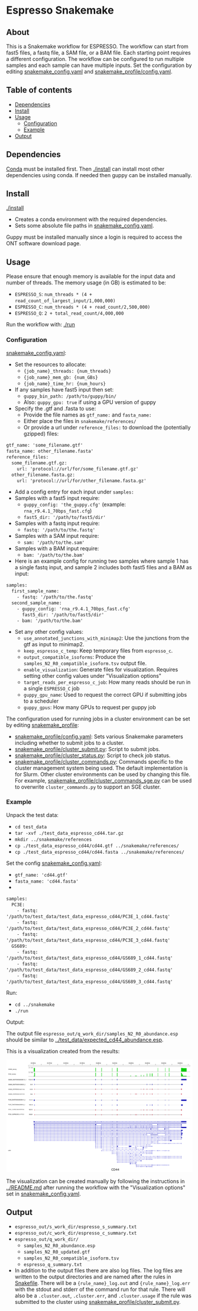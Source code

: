 # Espresso Snakemake

## About

This is a Snakemake workflow for ESPRESSO. The workflow can start from fast5 files, a fastq file, a SAM file, or a BAM file. Each starting point requires a different configuration. The workflow can be configured to run multiple samples and each sample can have multiple inputs. Set the configuration by editing [snakemake_config.yaml](snakemake_config.yaml) and [snakemake_profile/config.yaml](snakemake_profile/config.yaml).

## Table of contents

* [Dependencies](#dependencies)
* [Install](#install)
* [Usage](#usage)
  + [Configuration](#configuration)
  + [Example](#example)
* [Output](#output)

## Dependencies

[Conda](https://docs.conda.io/projects/conda/en/latest/user-guide/install/linux.html) must be installed first. Then [./install](install) can install most other dependencies using conda. If needed then guppy can be installed manually.

## Install

[./install](install)

* Creates a conda environment with the required dependencies.
* Sets some absolute file paths in [snakemake_config.yaml](snakemake_config.yaml).

Guppy must be installed manually since a login is required to access the ONT software download page.

## Usage

Please ensure that enough memory is available for the input data and number of threads. The memory usage (in GB) is estimated to be:

* `ESPRESSO_S`: `num_threads * (4 + read_count_of_largest_input/1,000,000)`
* `ESPRESSO_C`: `num_threads * (4 + read_count/2,500,000)`
* `ESPRESSO_Q`: `2 + total_read_count/4,000,000`

Run the workflow with: [./run](run)

### Configuration

[snakemake_config.yaml](snakemake_config.yaml):

* Set the resources to allocate:
  - `{job_name}_threads: {num_threads}`
  - `{job_name}_mem_gb: {num_GBs}`
  - `{job_name}_time_hr: {num_hours}`
* If any samples have fast5 input then set:
  - `guppy_bin_path: /path/to/guppy/bin/`
  - Also: `guppy_gpu: true` if using a GPU version of guppy
* Specify the .gtf and .fasta to use:
  + Provide the file names as `gtf_name:` and `fasta_name:`
  + Either place the files in `snakemake/references/`
  + Or provide a url under `reference_files:` to download the (potentially gzipped) files:
```
gtf_name: 'some_filename.gtf'
fasta_name: other_filename.fasta'
reference_files:
  some_filename.gtf.gz:
    url: 'protocol://url/for/some_filename.gtf.gz'
  other_filename.fasta.gz:
    url: 'protocol://url/for/other_filename.fasta.gz'
```
* Add a config entry for each input under `samples:`
* Samples with a fast5 input require:
  + `guppy_config: 'the_guppy.cfg'` (example: `rna_r9.4.1_70bps_fast.cfg`)
  + `fast5_dir: '/path/to/fast5/dir'`
* Samples with a fastq input require:
  + `fastq: '/path/to/the.fastq'`
* Samples with a SAM input require:
  + `sam: '/path/to/the.sam'`
* Samples with a BAM input require:
  + `bam: '/path/to/the.bam'`
* Here is an example config for running two samples where sample 1 has a single fastq input, and sample 2 includes both fast5 files and a BAM as input:
```
samples:
  first_sample_name:
    - fastq: '/path/to/the.fastq'
  second_sample_name:
    - guppy_config: 'rna_r9.4.1_70bps_fast.cfg'
      fast5_dir: '/path/to/fast5/dir'
    - bam: '/path/to/the.bam'
```
* Set any other config values:
  + `use_annotated_junctions_with_minimap2`: Use the junctions from the gtf as input to minimap2.
  + `keep_espresso_c_temp`: Keep temporary files from `espresso_c`.
  + `output_compatible_isoforms`: Produce the `samples_N2_R0_compatible_isoform.tsv` output file.
  + `enable_visualization`: Generate files for visualization. Requires setting other config values under "Visualization options"
  + `target_reads_per_espresso_c_job`: How many reads should be run in a single `ESPRESSO_C` job
  + `guppy_gpu_name`: Used to request the correct GPU if submitting jobs to a scheduler
  + `guppy_gpus`: How many GPUs to request per guppy job

The configuration used for running jobs in a cluster environment can be set by editing [snakemake_profile](snakemake_profile):

* [snakemake_profile/config.yaml](snakemake_profile/config.yaml): Sets various Snakemake parameters including whether to submit jobs to a cluster.
* [snakemake_profile/cluster_submit.py](snakemake_profile/cluster_submit.py): Script to submit jobs.
* [snakemake_profile/cluster_status.py](snakemake_profile/cluster_status.py): Script to check job status.
* [snakemake_profile/cluster_commands.py](snakemake_profile/cluster_commands.py): Commands specific to the cluster management system being used. The default implementation is for Slurm. Other cluster environments can be used by changing this file. For example, [snakemake_profile/cluster_commands_sge.py](snakemake_profile/cluster_commands_sge.py) can be used to overwrite `cluster_commands.py` to support an SGE cluster.

### Example

Unpack the test data:

* `cd test_data`
* `tar -xvf ./test_data_espresso_cd44.tar.gz`
* `mkdir ../snakemake/references`
* `cp ./test_data_espresso_cd44/cd44.gtf ../snakemake/references/`
* `cp ./test_data_espresso_cd44/cd44.fasta ../snakemake/references/`

Set the config [snakemake_config.yaml](snakemake_config.yaml):

* `gtf_name: 'cd44.gtf'`
* `fasta_name: 'cd44.fasta'`
*
```
samples:
  PC3E:
    - fastq: '/path/to/test_data/test_data_espresso_cd44/PC3E_1_cd44.fastq'
    - fastq: '/path/to/test_data/test_data_espresso_cd44/PC3E_2_cd44.fastq'
    - fastq: '/path/to/test_data/test_data_espresso_cd44/PC3E_3_cd44.fastq'
  GS689:
    - fastq: '/path/to/test_data/test_data_espresso_cd44/GS689_1_cd44.fastq'
    - fastq: '/path/to/test_data/test_data_espresso_cd44/GS689_2_cd44.fastq'
    - fastq: '/path/to/test_data/test_data_espresso_cd44/GS689_3_cd44.fastq'
```

Run:

* `cd ../snakemake`
* `./run`

Output:


The output file `espresso_out/q_work_dir/samples_N2_R0_abundance.esp` should be similar to [../test_data/expected_cd44_abundance.esp](../test_data/expected_cd44_abundance.esp).


This is a visualization created from the results:

![CD44 result visualization](../test_data/visualization_cd44.png)

The visualization can be created manually by following the instructions in [../README.md](../README.md) after running the workflow with the "Visualization options" set in [snakemake_config.yaml](snakemake_config.yaml).

## Output

* `espresso_out/s_work_dir/espresso_s_summary.txt`
* `espresso_out/c_work_dir/espresso_c_summary.txt`
* `espresso_out/q_work_dir/`
  + `samples_N2_R0_abundance.esp`
  + `samples_N2_R0_updated.gtf`
  + `samples_N2_R0_compatible_isoform.tsv`
  + `espresso_q_summary.txt`
* In addition to the output files there are also log files. The log files are written to the output directories and are named after the rules in [Snakefile](Snakefile). There will be a `{rule_name}_log.out` and `{rule_name}_log.err` with the stdout and stderr of the command run for that rule. There will also be a `.cluster.out`, `.cluster.err`, and `.cluster.usage` if the rule was submitted to the cluster using [snakemake_profile/cluster_submit.py](snakemake_profile/cluster_submit.py).
